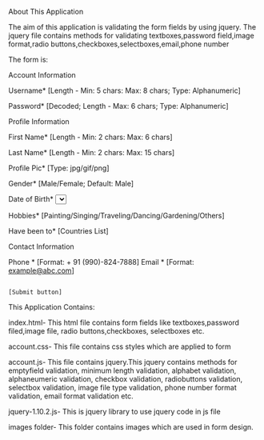 About This Application

The aim of this application is validating the form fields by using jquery.
The jquery file contains  methods for validating textboxes,password
field,image format,radio buttons,checkboxes,selectboxes,email,phone number

The form is:

Account Information <Legend>

Username*   <Text Box> [Length - Min: 5 chars: Max: 8 chars; Type: Alphanumeric]

Password*   <Text Box> [Decoded; Length - Max: 6 chars; Type: Alphanumeric]


Profile Information <Legend>

First Name*     <Text Box> [Length - Min: 2 chars: Max: 6 chars] 

Last Name*  <Text Box> [Length - Min: 2 chars: Max: 15 chars] 

Profile Pic*    <File Upload> [Type: jpg/gif/png]

Gender* <Radio Buttons> [Male/Female; Default: Male]

Date of Birth*  <Select Boxes> [Day/Month/Year]

Hobbies*    <Radio Buttons> [Painting/Singing/Traveling/Dancing/Gardening/Others]

Have been to*   <Multiple Select box> [Countries List]


Contact Information <Legend>

Phone *     <Text Box> [Format: + 91 (990)-824-7888] 
Email *              <Text Box>[Format: example@abc.com]

                                                                        [Submit button]

This Application Contains:

index.html- This html file contains form fields like textboxes,password filed,image file,
radio buttons,checkboxes, selectboxes etc.

account.css- This file contains css styles which are applied to form

account.js- This file contains jquery.This jquery contains methods for emptyfield validation,
minimum length validation, alphabet validation, alphaneumeric validation, checkbox validation, 
radiobuttons validation, selectbox validation, image file type validation, phone number format
validation, email format validation etc.

jquery-1.10.2.js- This is jquery library to use jquery code in js file

images folder- This folder contains images which are used in form design.
